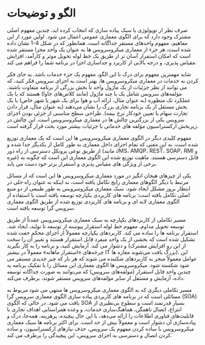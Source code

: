 # الگو و توضیحات

صرف نظر از توپولوژی یا سبک پیاده سازی که انتخاب کرده اید، چندین مفهوم اصلی مشترک وجود دارد که برای الگوی معماری عمومی اعمال می شود. اولین مورد از این مفاهیم، مفهوم واحدهای مستقر جداگانه است. همانطور که در شکل 4-1 نشان داده شده است، هر جزء از معماری میکروسرویس ها به عنوان یک واحد مجزا مستقر شده است که امکان استقرار آسان تر از طریق یک خط لوله تحویل موثر و کارآمد، افزایش مقیاس پذیری، و درجه بالایی از کاربرد و جداسازی اجزا در برنامه شما را فراهم می کند.

شاید مهمترین مفهوم برای درک با این الگو، مفهوم یک جزء خدمات باشد. به جای فکر کردن به خدمات در معماری میکروسرویس ها، بهتر است به اجزای سرویس فکر کنید، که می توانند از نظر جزئیات از یک ماژول واحد تا بخش بزرگی از برنامه متفاوت باشند. مؤلفه‌های سرویس شامل یک یا چند ماژول (مانند کلاس‌های جاوا) هستند که یا یک عملکرد تک منظوره (به عنوان مثال، ارائه آب و هوا برای یک شهر یا شهر خاص) یا یک بخش مستقل از یک برنامه تجاری بزرگ را نشان می‌دهند (به عنوان مثال، قرار دادن تجارت سهام یا تعیین خودکار نرخ بیمه). طراحی سطح مناسبی از جزئی بودن اجزای سرویس یکی از بزرگترین چالش ها در معماری میکروسرویس است. این چالش در زیربخش ارکستراسیون مؤلفه های خدماتی با جزئیات بیشتر مورد بحث قرار گرفته است.

مفهوم کلیدی دیگر در الگوی معماری میکروسرویس ها این است که یک معماری توزیع شده است، به این معنی که تمام اجزای داخل معماری به طور کامل از یکدیگر جدا شده و از طریق نوعی پروتکل دسترسی از راه دور (مانند JMS، AMQP، REST، SOAP، RMI و غیره) قابل دسترسی هستند. ماهیت توزیع شده این الگوی معماری این است که چگونه به برخی از ویژگی های مقیاس پذیری و استقرار برتر خود دست می یابد.

یکی از چیزهای هیجان انگیز در مورد معماری میکروسرویس ها این است که از مسائل مرتبط با دیگر الگوهای معماری رایج تکامل یافته است، نه اینکه به عنوان راه حلی در انتظار بروز مشکل ایجاد شود. سبک معماری میکروسرویس به طور طبیعی از دو منبع اصلی تکامل یافته است: برنامه های کاربردی یکپارچه توسعه یافته است با استفاده از الگوی معماری لایه ای و برنامه های کاربردی توزیع شده از طریق الگوی معماری سرویس گرا توسعه یافته است.

مسیر تکاملی از کاربردهای یکپارچه به سبک معماری میکروسرویس عمدتاً از طریق توسعه تحویل مداوم، مفهوم خط لوله استقرار پیوسته از توسعه تا تولید، ایجاد شد. استقرار برنامه ها را ساده می کند. کاربردهای یکپارچه معمولاً از اجزای محکم جفت شده تشکیل شده است که بخشی از یک واحد منفرد قابل استقرار هستند و تغییر آن را سخت و دشوار می کند. آزمایش کنید، و برنامه را به کار بگیرید (از این رو افزایش مشترک چرخه‌های «استقرار ماهانه» معمولاً در بیشتر IT بزرگ یافت می‌شوند مغازه ها). این عوامل معمولاً منجر به کاربردهای شکننده می شوند که هر بار که چیز جدیدی مستقر می شود شکسته شود. میکروسرویس ها الگوی معماری این مسائل را با تفکیک برنامه به چندین واحد قابل استقرار (مولفه‌های سرویس) که می‌توانند به صورت جداگانه توسعه داده، آزمایش و مستقل از سایر مؤلفه‌های سرویس مستقر شوند، برطرف می‌کند.

مسیر تکاملی دیگری که به الگوی معماری میکروسرویس ها منتهی می شود مربوط به مسائلی است که در برنامه های کاربردی پیاده سازی الگوی معماری سرویس گرا (SOA) یافت می شود. در حالی که الگوی SOA بسیار قدرتمند است و سطوح بی‌نظیری از انتزاع، اتصال ناهمگن، هماهنگ‌سازی خدمات، و وعده همراستایی اهداف تجاری با قابلیت‌های فناوری اطلاعات را ارائه می‌دهد، با این حال پیچیده، پرهزینه، همه‌جا، درک و پیاده‌سازی آن دشوار است و معمولاً بیش از حد است. برای اکثر برنامه ها سبک معماری میکروسرویس با ساده کردن مفهوم یک سرویس، حذف نیازهای ارکستراسیون، و ساده کردن اتصال و دسترسی به اجزای سرویس، این پیچیدگی را برطرف می کند.
